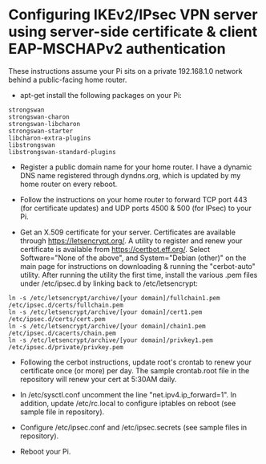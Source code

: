 
# Configuring IKEv2/IPsec VPN server using server-side certificate & client EAP-MSCHAPv2 authentication
These instructions assume your Pi sits on a private 192.168.1.0 network behind a public-facing home router.

- apt-get install the following packages on your Pi:
```
strongswan
strongswan-charon
strongswan-libcharon
strongswan-starter
libcharon-extra-plugins
libstrongswan
libstrongswan-standard-plugins
```
- Register a public domain name for your home router.  I have a dynamic DNS name registered through dyndns.org,
which is updated by my home router on every reboot.

- Follow the instructions on your home router to forward TCP port 443 (for certificate updates) and
UDP ports 4500 & 500 (for IPsec) to your Pi.

- Get an X.509 certificate for your server.  Certificates are available through https://letsencrypt.org/.
A utility to register and renew your certificate is available from https://certbot.eff.org/.
Select Software="None of the above", and System="Debian (other)" on the main page for instructions
on downloading & running the "cerbot-auto" utility.  After running the utility the first time, install the
various .pem files under /etc/ipsec.d by linking back to /etc/letsencrypt:
```
ln -s /etc/letsencrypt/archive/[your domain]/fullchain1.pem /etc/ipsec.d/certs/fullchain.pem
ln -s /etc/letsencrypt/archive/[your domain]/cert1.pem /etc/ipsec.d/certs/cert.pem
ln -s /etc/letsencrypt/archive/[your domain]/chain1.pem /etc/ipsec.d/cacerts/chain.pem
ln -s /etc/letsencrypt/archive/[your domain]/privkey1.pem /etc/ipsec.d/private/privkey.pem
```
- Following the cerbot instructions, update root's crontab to renew your certificate once (or more) per day.
The sample crontab.root file in the repository will renew your cert at 5:30AM daily.

- In /etc/sysctl.conf uncomment the line "net.ipv4.ip_forward=1".  In addition, update /etc/rc.local
to configure iptables on reboot (see sample file in repository).

- Configure /etc/ipsec.conf and /etc/ipsec.secrets (see sample files in repository).

- Reboot your Pi.
